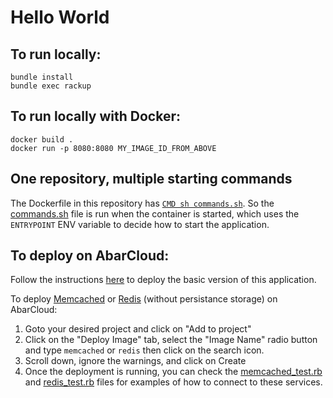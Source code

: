# Hello World


## To run locally:

```
bundle install
bundle exec rackup
```


## To run locally with Docker:

```
docker build .
docker run -p 8080:8080 MY_IMAGE_ID_FROM_ABOVE
```


## One repository, multiple starting commands

The Dockerfile in this repository has [`CMD sh commands.sh`](Dockerfile#L17). So the [commands.sh](commands.sh) file is run when the container is started, which uses the `ENTRYPOINT` ENV variable to decide how to start the application.


## To deploy on AbarCloud:

Follow the instructions [here](https://docs.abarcloud.com) to deploy the basic version of this application.

To deploy [Memcached](https://hub.docker.com/_/memcached) or [Redis](https://hub.docker.com/_/redis/) (without persistance storage) on AbarCloud:
1. Goto your desired project and click on "Add to project"
2. Click on the "Deploy Image" tab, select the "Image Name" radio button and type `memcached` or `redis` then click on the search icon.
3. Scroll down, ignore the warnings, and click on Create
4. Once the deployment is running, you can check the [memcached_test.rb](memcached_test.rb) and [redis_test.rb](redis_test.rb) files for examples of how to connect to these services.
